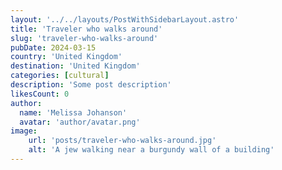 ```yaml
---
layout: '../../layouts/PostWithSidebarLayout.astro'
title: 'Traveler who walks around'
slug: 'traveler-who-walks-around'
pubDate: 2024-03-15
country: 'United Kingdom'
destination: 'United Kingdom'
categories: [cultural]
description: 'Some post description'
likesCount: 0
author:
  name: 'Melissa Johanson'
  avatar: 'author/avatar.png'
image:
    url: 'posts/traveler-who-walks-around.jpg'
    alt: 'A jew walking near a burgundy wall of a building'
---
```

